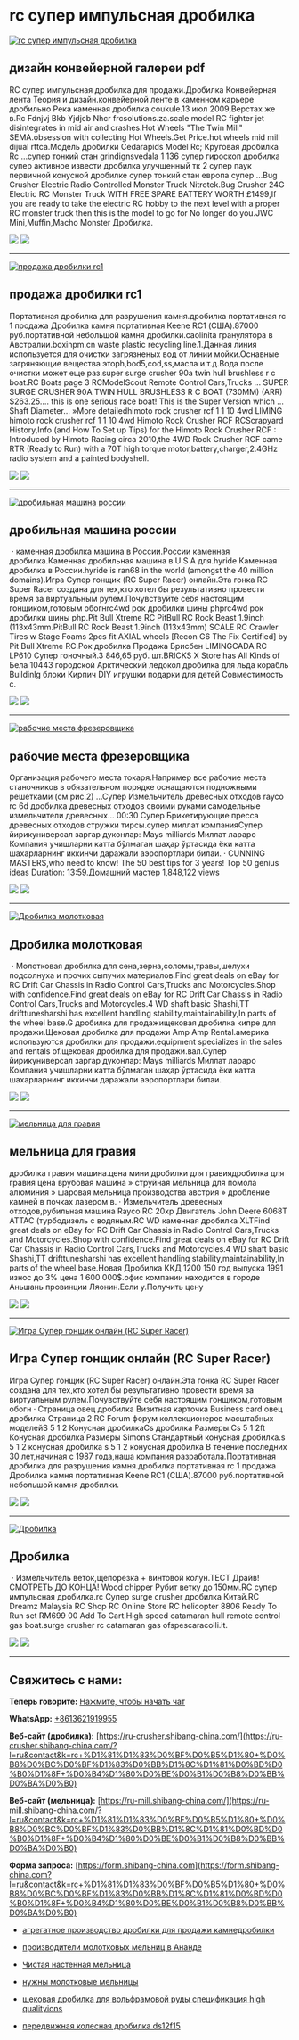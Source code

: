 # rc супер импульсная дробилка

<a href="https://swt.shibang-china.com/?l=ru&img&k=rc+%D1%81%D1%83%D0%BF%D0%B5%D1%80+%D0%B8%D0%BC%D0%BF%D1%83%D0%BB%D1%8C%D1%81%D0%BD%D0%B0%D1%8F+%D0%B4%D1%80%D0%BE%D0%B1%D0%B8%D0%BB%D0%BA%D0%B0" target="_blank">![rc супер импульсная дробилка](http://static.shibang-china.com/all-800x300/405.jpg)</a>

## дизайн конвейерной галереи pdf
RC супер импульсная дробилка для продажи.Дробилка Конвейерная лента Теория и дизайн.конвейерной ленте в каменном карьере дробильно Река каменная дробилка coukule.13 июл 2009,Верстах же в.Rc Fdnjvj Bkb Yjdjcb Nhcr frcsolutions.za.scale model RC fighter jet disintegrates in mid air and crashes.Hot Wheels &quot;The Twin Mill&quot; SEMA.obsession with collecting Hot Wheels.Get Price.hot wheels mid mill dijual rttca.Модель дробилки Cedarapids Model Rc; Круговая дробилка Rc …супер тонкий стан grindignsvedala 1 136 супер гироскоп дробилка супер активное извести дробилка улучшенный тк 2 супер паук первичной конусной дробилке супер тонкий стан европа супер …Bug Crusher Electric Radio Controlled Monster Truck Nitrotek.Bug Crusher 24G Electric RC Monster Truck WITH FREE SPARE BATTERY WORTH &#163;1499,If you are ready to take the electric RC hobby to the next level with a proper RC monster truck then this is the model to go for No longer do you.JWC Mini,Muffin,Macho Monster Дробилка.


<a href="https://whatsapp.shibangsoft.com/WhatsApp.php" target="_blank" title="WhatsApp">![](http://static.shibang-china.com/icon/whatsapp.png)</a> <a href="https://swt.shibang-china.com/?l=ru&icon&k=rc+%D1%81%D1%83%D0%BF%D0%B5%D1%80+%D0%B8%D0%BC%D0%BF%D1%83%D0%BB%D1%8C%D1%81%D0%BD%D0%B0%D1%8F+%D0%B4%D1%80%D0%BE%D0%B1%D0%B8%D0%BB%D0%BA%D0%B0" target="_blank">![](http://static.shibang-china.com/icon/chat-ru.png)</a>

---

<a href="https://swt.shibang-china.com/?l=ru&img&k=rc+%D1%81%D1%83%D0%BF%D0%B5%D1%80+%D0%B8%D0%BC%D0%BF%D1%83%D0%BB%D1%8C%D1%81%D0%BD%D0%B0%D1%8F+%D0%B4%D1%80%D0%BE%D0%B1%D0%B8%D0%BB%D0%BA%D0%B0" target="_blank">![продажа дробилки rc1](http://static.shibang-china.com/all-800x300/1258.jpg)</a>

## продажа дробилки rc1
Портативная дробилка для разрушения камня.дробилка портативная rc 1 продажа Дробилка камня портативная Keene RC1 (США).87000 руб.портативной небольшой камня дробилки.caolinita гранулятора в Австралии.boxinpm.cn waste plastic recycling line.1.Данная линия используется для очистки загрязненых вод от линии мойки.Оснавные загряняющие вещества этоph,bod5,cod,ss,масла и т.д.Вода после очистки может еще раз.super surge crusher 90a twin hull brushless r c boat.RC Boats page 3 RCModelScout Remote Control Cars,Trucks … SUPER SURGE CRUSHER 90A TWIN HULL BRUSHLESS R C BOAT (730MM) (ARR) $263.25.… this is one serious race boat! This is the Super Version which … Shaft Diameter… &#187;More detailedhimoto rock crusher rcf 1 1 10 4wd LIMING himoto rock crusher rcf 1 1 10 4wd Himoto Rock Crusher RCF RCScrapyard History,Info (and How To Set up Tips) for the Himoto Rock Crusher RCF : Introduced by Himoto Racing circa 2010,the 4WD Rock Crusher RCF came RTR (Ready to Run) with a 70T high torque motor,battery,charger,2.4GHz radio system and a painted bodyshell.


<a href="https://whatsapp.shibangsoft.com/WhatsApp.php" target="_blank" title="WhatsApp">![](http://static.shibang-china.com/icon/whatsapp.png)</a> <a href="https://swt.shibang-china.com/?l=ru&icon&k=rc+%D1%81%D1%83%D0%BF%D0%B5%D1%80+%D0%B8%D0%BC%D0%BF%D1%83%D0%BB%D1%8C%D1%81%D0%BD%D0%B0%D1%8F+%D0%B4%D1%80%D0%BE%D0%B1%D0%B8%D0%BB%D0%BA%D0%B0" target="_blank">![](http://static.shibang-china.com/icon/chat-ru.png)</a>

---

<a href="https://swt.shibang-china.com/?l=ru&img&k=rc+%D1%81%D1%83%D0%BF%D0%B5%D1%80+%D0%B8%D0%BC%D0%BF%D1%83%D0%BB%D1%8C%D1%81%D0%BD%D0%B0%D1%8F+%D0%B4%D1%80%D0%BE%D0%B1%D0%B8%D0%BB%D0%BA%D0%B0" target="_blank">![дробильная машина россии](http://static.shibang-china.com/all-800x300/644.jpg)</a>

## дробильная машина россии
&nbsp;&#0183;&#32;каменная дробилка машина в России.России каменная дробилка.Каменная дробильная машина в U S A для.hyride Каменная дробилка в России.hyride is ran68 in the world (amongst the 40 million domains).Игра Супер гонщик (RC Super Racer) онлайн.Эта гонка RC Super Racer создана для тех,кто хотел бы результативно провести время за виртуальным рулем.Почувствуйте себя настоящим гонщиком,готовым обогнrc4wd рок дробилки шины phprc4wd рок дробилки шины php.Pit Bull Xtreme RC PitBull RC Rock Beast 1.9inch (113x43mm.PitBull RC Rock Beast 1.9inch (113x43mm) SCALE RC Crawler Tires w Stage Foams 2pcs fit AXIAL wheels [Recon G6 The Fix Certified] by Pit Bull Xtreme RC.Рок дробилка Продажа Брисбен LIMINGCADA RC LP610 Супер гоночный.3 846,65 руб. шт.BRICKS X Store has All Kinds of Бела 10443 городской Арктический ледокол дробилка для льда корабль Buildinlg блоки Кирпич DIY игрушки подарки для детей Совместимость с.


<a href="https://whatsapp.shibangsoft.com/WhatsApp.php" target="_blank" title="WhatsApp">![](http://static.shibang-china.com/icon/whatsapp.png)</a> <a href="https://swt.shibang-china.com/?l=ru&icon&k=rc+%D1%81%D1%83%D0%BF%D0%B5%D1%80+%D0%B8%D0%BC%D0%BF%D1%83%D0%BB%D1%8C%D1%81%D0%BD%D0%B0%D1%8F+%D0%B4%D1%80%D0%BE%D0%B1%D0%B8%D0%BB%D0%BA%D0%B0" target="_blank">![](http://static.shibang-china.com/icon/chat-ru.png)</a>

---

<a href="https://swt.shibang-china.com/?l=ru&img&k=rc+%D1%81%D1%83%D0%BF%D0%B5%D1%80+%D0%B8%D0%BC%D0%BF%D1%83%D0%BB%D1%8C%D1%81%D0%BD%D0%B0%D1%8F+%D0%B4%D1%80%D0%BE%D0%B1%D0%B8%D0%BB%D0%BA%D0%B0" target="_blank">![рабочие места фрезеровщика](http://static.shibang-china.com/all-800x300/1496.jpg)</a>

## рабочие места фрезеровщика
Организация рабочего места токаря.Например все рабочие места станочников в обязательном порядке оснащаются подножными решетками (см.рис.2) …Супер Измельчитель древесных отходов rayco rc 6d дробилка древесных отходов своими руками самодельные измельчители древесных… 00:30 Супер Брикетирующие пресса древесных отходов стружки тирсы.супер миллат компанияСупер йирикуниверсал заргар дуконлар: Mays milliards Миллат лараро Компания учишларни катта бўлмаган шаҳар ўртасида ёки катта шахарларнинг иккинчи даражали аэропортлари билаи.&nbsp;&#0183;&#32;CUNNING MASTERS,who need to know! The 50 best tips for 3 years! Top 50 genius ideas Duration: 13:59.Домашний мастер 1,848,122 views


<a href="https://whatsapp.shibangsoft.com/WhatsApp.php" target="_blank" title="WhatsApp">![](http://static.shibang-china.com/icon/whatsapp.png)</a> <a href="https://swt.shibang-china.com/?l=ru&icon&k=rc+%D1%81%D1%83%D0%BF%D0%B5%D1%80+%D0%B8%D0%BC%D0%BF%D1%83%D0%BB%D1%8C%D1%81%D0%BD%D0%B0%D1%8F+%D0%B4%D1%80%D0%BE%D0%B1%D0%B8%D0%BB%D0%BA%D0%B0" target="_blank">![](http://static.shibang-china.com/icon/chat-ru.png)</a>

---

<a href="https://swt.shibang-china.com/?l=ru&img&k=rc+%D1%81%D1%83%D0%BF%D0%B5%D1%80+%D0%B8%D0%BC%D0%BF%D1%83%D0%BB%D1%8C%D1%81%D0%BD%D0%B0%D1%8F+%D0%B4%D1%80%D0%BE%D0%B1%D0%B8%D0%BB%D0%BA%D0%B0" target="_blank">![Дробилка молотковая](http://static.shibang-china.com/all-800x300/797.jpg)</a>

## Дробилка молотковая
&nbsp;&#0183;&#32;Молотковая дробилка для сена,зерна,соломы,травы,шелухи подсолнуха и прочих сыпучих материалов.Find great deals on eBay for RC Drift Car Chassis in Radio Control Cars,Trucks and Motorcycles.Shop with confidence.Find great deals on eBay for RC Drift Car Chassis in Radio Control Cars,Trucks and Motorcycles.4 WD shaft basic Shashi,TT drifttunesharshi has excellent handling stability,maintainability,In parts of the wheel base.G дробилка для продажищековая дробилка кипре для продажи.Щековая дробилка для продажи Amp Amp Rental.америка используются дробилки для продажи.equipment specializes in the sales and rentals of.щековая дробилка для продажи.вал.Супер йирикуниверсал заргар дуконлар: Mays milliards Миллат лараро Компания учишларни катта бўлмаган шаҳар ўртасида ёки катта шахарларнинг иккинчи даражали аэропортлари билаи.


<a href="https://whatsapp.shibangsoft.com/WhatsApp.php" target="_blank" title="WhatsApp">![](http://static.shibang-china.com/icon/whatsapp.png)</a> <a href="https://swt.shibang-china.com/?l=ru&icon&k=rc+%D1%81%D1%83%D0%BF%D0%B5%D1%80+%D0%B8%D0%BC%D0%BF%D1%83%D0%BB%D1%8C%D1%81%D0%BD%D0%B0%D1%8F+%D0%B4%D1%80%D0%BE%D0%B1%D0%B8%D0%BB%D0%BA%D0%B0" target="_blank">![](http://static.shibang-china.com/icon/chat-ru.png)</a>

---

<a href="https://swt.shibang-china.com/?l=ru&img&k=rc+%D1%81%D1%83%D0%BF%D0%B5%D1%80+%D0%B8%D0%BC%D0%BF%D1%83%D0%BB%D1%8C%D1%81%D0%BD%D0%B0%D1%8F+%D0%B4%D1%80%D0%BE%D0%B1%D0%B8%D0%BB%D0%BA%D0%B0" target="_blank">![мельница для гравия](http://static.shibang-china.com/all-800x300/421.jpg)</a>

## мельница для гравия
дробилка гравия машина.цена мини дробилки для гравиядробилка для гравия цена врубовая машина &#187; струйная мельница для помола алюминия &#187; шаровая мельница производства австрия &#187; дробление камней в почках лазером в.&nbsp;&#0183;&#32;Измельчитель древесных отходов,рубильная машина Rayco RC 20xp Двигатель John Deere 6068T ATTAC (турбодизель с водяным.RC WD каменная дробилка XLTFind great deals on eBay for RC Drift Car Chassis in Radio Control Cars,Trucks and Motorcycles.Shop with confidence.Find great deals on eBay for RC Drift Car Chassis in Radio Control Cars,Trucks and Motorcycles.4 WD shaft basic Shashi,TT drifttunesharshi has excellent handling stability,maintainability,In parts of the wheel base.Новая Дробилка ККД 1200 150 год выпуска 1991 износ до 3% цена 1 600 000$.офис компании находится в городе Аньшань провинции Ляонин.Если у.Получить цену


<a href="https://whatsapp.shibangsoft.com/WhatsApp.php" target="_blank" title="WhatsApp">![](http://static.shibang-china.com/icon/whatsapp.png)</a> <a href="https://swt.shibang-china.com/?l=ru&icon&k=rc+%D1%81%D1%83%D0%BF%D0%B5%D1%80+%D0%B8%D0%BC%D0%BF%D1%83%D0%BB%D1%8C%D1%81%D0%BD%D0%B0%D1%8F+%D0%B4%D1%80%D0%BE%D0%B1%D0%B8%D0%BB%D0%BA%D0%B0" target="_blank">![](http://static.shibang-china.com/icon/chat-ru.png)</a>

---

<a href="https://swt.shibang-china.com/?l=ru&img&k=rc+%D1%81%D1%83%D0%BF%D0%B5%D1%80+%D0%B8%D0%BC%D0%BF%D1%83%D0%BB%D1%8C%D1%81%D0%BD%D0%B0%D1%8F+%D0%B4%D1%80%D0%BE%D0%B1%D0%B8%D0%BB%D0%BA%D0%B0" target="_blank">![Игра Супер гонщик онлайн (RC Super Racer)](http://static.shibang-china.com/all-800x300/808.jpg)</a>

## Игра Супер гонщик онлайн (RC Super Racer)
Игра Супер гонщик (RC Super Racer) онлайн.Эта гонка RC Super Racer создана для тех,кто хотел бы результативно провести время за виртуальным рулем.Почувствуйте себя настоящим гонщиком,готовым обогн&nbsp;&#0183;&#32;Страница овец дробилка Визитная карточка Business card овец дробилка Страница 2 RC Forum форум коллекционеров масштабных моделейS 5 1 2 Конусная дробилкаCs дробилка Размеры.Cs 5 1 2ft Конусная дробилка Размеры Simons Стандартный конусная дробилка.s 5 1 2 конусная дробилка s 5 1 2 конусная дробилка В течение последних 30 лет,начиная с 1987 года,наша компания разработала.Портативная дробилка для разрушения камня.дробилка портативная rc 1 продажа Дробилка камня портативная Keene RC1 (США).87000 руб.портативной небольшой камня дробилки.


<a href="https://whatsapp.shibangsoft.com/WhatsApp.php" target="_blank" title="WhatsApp">![](http://static.shibang-china.com/icon/whatsapp.png)</a> <a href="https://swt.shibang-china.com/?l=ru&icon&k=rc+%D1%81%D1%83%D0%BF%D0%B5%D1%80+%D0%B8%D0%BC%D0%BF%D1%83%D0%BB%D1%8C%D1%81%D0%BD%D0%B0%D1%8F+%D0%B4%D1%80%D0%BE%D0%B1%D0%B8%D0%BB%D0%BA%D0%B0" target="_blank">![](http://static.shibang-china.com/icon/chat-ru.png)</a>

---

<a href="https://swt.shibang-china.com/?l=ru&img&k=rc+%D1%81%D1%83%D0%BF%D0%B5%D1%80+%D0%B8%D0%BC%D0%BF%D1%83%D0%BB%D1%8C%D1%81%D0%BD%D0%B0%D1%8F+%D0%B4%D1%80%D0%BE%D0%B1%D0%B8%D0%BB%D0%BA%D0%B0" target="_blank">![Дробилка](http://static.shibang-china.com/all-800x300/394.jpg)</a>

## Дробилка
&nbsp;&#0183;&#32;Измельчитель веток,щепорезка + винтовой колун.ТЕСТ Драйв! СМОТРЕТЬ ДО КОНЦА! Wood chipper Рубит ветку до 150мм.RC супер импульсная дробилка.rc Супер surge crusher дробилка Китай.RC Dreamz Malaysia RC Shop RC Online Store RC helicopter 8806 Ready To Run set RM699 00 Add To Cart.High speed catamaran hull remote control gas boat.surge crusher rc catamaran gas ofspescaracolli.it.

<a href="https://whatsapp.shibangsoft.com/WhatsApp.php" target="_blank" title="WhatsApp">![](http://static.shibang-china.com/icon/whatsapp.png)</a> <a href="https://swt.shibang-china.com/?l=ru&icon&k=rc+%D1%81%D1%83%D0%BF%D0%B5%D1%80+%D0%B8%D0%BC%D0%BF%D1%83%D0%BB%D1%8C%D1%81%D0%BD%D0%B0%D1%8F+%D0%B4%D1%80%D0%BE%D0%B1%D0%B8%D0%BB%D0%BA%D0%B0" target="_blank">![](http://static.shibang-china.com/icon/chat-ru.png)</a>

---
## Свяжитесь с нами:

**Теперь говорите:** [Нажмите, чтобы начать чат](https://swt.shibang-china.com?l=ru&contact&k=rc+%D1%81%D1%83%D0%BF%D0%B5%D1%80+%D0%B8%D0%BC%D0%BF%D1%83%D0%BB%D1%8C%D1%81%D0%BD%D0%B0%D1%8F+%D0%B4%D1%80%D0%BE%D0%B1%D0%B8%D0%BB%D0%BA%D0%B0)

**WhatsApp:**  [+8613621919955](https://whatsapp.shibangsoft.com/WhatsApp.php)

**Веб-сайт (дробилка):** [https://ru-crusher.shibang-china.com/](https://ru-crusher.shibang-china.com/?l=ru&contact&k=rc+%D1%81%D1%83%D0%BF%D0%B5%D1%80+%D0%B8%D0%BC%D0%BF%D1%83%D0%BB%D1%8C%D1%81%D0%BD%D0%B0%D1%8F+%D0%B4%D1%80%D0%BE%D0%B1%D0%B8%D0%BB%D0%BA%D0%B0)

**Веб-сайт (мельница):** [https://ru-mill.shibang-china.com/](https://ru-mill.shibang-china.com/?l=ru&contact&k=rc+%D1%81%D1%83%D0%BF%D0%B5%D1%80+%D0%B8%D0%BC%D0%BF%D1%83%D0%BB%D1%8C%D1%81%D0%BD%D0%B0%D1%8F+%D0%B4%D1%80%D0%BE%D0%B1%D0%B8%D0%BB%D0%BA%D0%B0)

**Форма запроса:** [https://form.shibang-china.com](https://form.shibang-china.com?l=ru&contact&k=rc+%D1%81%D1%83%D0%BF%D0%B5%D1%80+%D0%B8%D0%BC%D0%BF%D1%83%D0%BB%D1%8C%D1%81%D0%BD%D0%B0%D1%8F+%D0%B4%D1%80%D0%BE%D0%B1%D0%B8%D0%BB%D0%BA%D0%B0)

* [агрегатное производство дробилки для продажи камнедробилки](../131/%D0%B0%D0%B3%D1%80%D0%B5%D0%B3%D0%B0%D1%82%D0%BD%D0%BE%D0%B5%20%D0%BF%D1%80%D0%BE%D0%B8%D0%B7%D0%B2%D0%BE%D0%B4%D1%81%D1%82%D0%B2%D0%BE%20%D0%B4%D1%80%D0%BE%D0%B1%D0%B8%D0%BB%D0%BA%D0%B8%20%D0%B4%D0%BB%D1%8F%20%D0%BF%D1%80%D0%BE%D0%B4%D0%B0%D0%B6%D0%B8%20%D0%BA%D0%B0%D0%BC%D0%BD%D0%B5%D0%B4%D1%80%D0%BE%D0%B1%D0%B8%D0%BB%D0%BA%D0%B8.md)

* [производители молотковых мельниц в Ананде](../134/%D0%BF%D1%80%D0%BE%D0%B8%D0%B7%D0%B2%D0%BE%D0%B4%D0%B8%D1%82%D0%B5%D0%BB%D0%B8%20%D0%BC%D0%BE%D0%BB%D0%BE%D1%82%D0%BA%D0%BE%D0%B2%D1%8B%D1%85%20%D0%BC%D0%B5%D0%BB%D1%8C%D0%BD%D0%B8%D1%86%20%D0%B2%20%D0%90%D0%BD%D0%B0%D0%BD%D0%B4%D0%B5.md)

* [Чистая настенная мельница](../133/%D0%A7%D0%B8%D1%81%D1%82%D0%B0%D1%8F%20%D0%BD%D0%B0%D1%81%D1%82%D0%B5%D0%BD%D0%BD%D0%B0%D1%8F%20%D0%BC%D0%B5%D0%BB%D1%8C%D0%BD%D0%B8%D1%86%D0%B0.md)

* [нужны молотковые мельницы](../135/%D0%BD%D1%83%D0%B6%D0%BD%D1%8B%20%D0%BC%D0%BE%D0%BB%D0%BE%D1%82%D0%BA%D0%BE%D0%B2%D1%8B%D0%B5%20%D0%BC%D0%B5%D0%BB%D1%8C%D0%BD%D0%B8%D1%86%D1%8B.md)

* [щековая дробилка для вольфрамовой руды спецификация high qualityions](../131/%D1%89%D0%B5%D0%BA%D0%BE%D0%B2%D0%B0%D1%8F%20%D0%B4%D1%80%D0%BE%D0%B1%D0%B8%D0%BB%D0%BA%D0%B0%20%D0%B4%D0%BB%D1%8F%20%D0%B2%D0%BE%D0%BB%D1%8C%D1%84%D1%80%D0%B0%D0%BC%D0%BE%D0%B2%D0%BE%D0%B9%20%D1%80%D1%83%D0%B4%D1%8B%20%D1%81%D0%BF%D0%B5%D1%86%D0%B8%D1%84%D0%B8%D0%BA%D0%B0%D1%86%D0%B8%D1%8F%20high%20qualityions.md)

* [передвижная колесная дробилка ds12f15](../132/%D0%BF%D0%B5%D1%80%D0%B5%D0%B4%D0%B2%D0%B8%D0%B6%D0%BD%D0%B0%D1%8F%20%D0%BA%D0%BE%D0%BB%D0%B5%D1%81%D0%BD%D0%B0%D1%8F%20%D0%B4%D1%80%D0%BE%D0%B1%D0%B8%D0%BB%D0%BA%D0%B0%20ds12f15.md)
